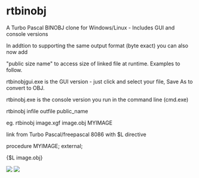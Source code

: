 # rtbinobj
A Turbo Pascal BINOBJ clone for Windows/Linux - Includes GUI and console versions

In addtion to supporting the same output format (byte exact) you can also now add 

"public size name" to access size of linked file at runtime. Examples to follow.


rtbinobjgui.exe is the GUI version - just click and select your file, Save As to convert to OBJ.

rtbinobj.exe is the console version you run in the command line (cmd.exe)

rtbinobj infile outfile public_name

eg. rtbinobj image.xgf image.obj MYIMAGE

link from Turbo Pascal/freepascal 8086 with $L directive

procedure MYIMAGE; external;

{$L image.obj}

![](https://github.com/retronick2020/rtbinobj-wiki/wiki/rtbinobjgui.png)
![](https://github.com/retronick2020/rtbinobj-wiki/rtbinobj.png)  
